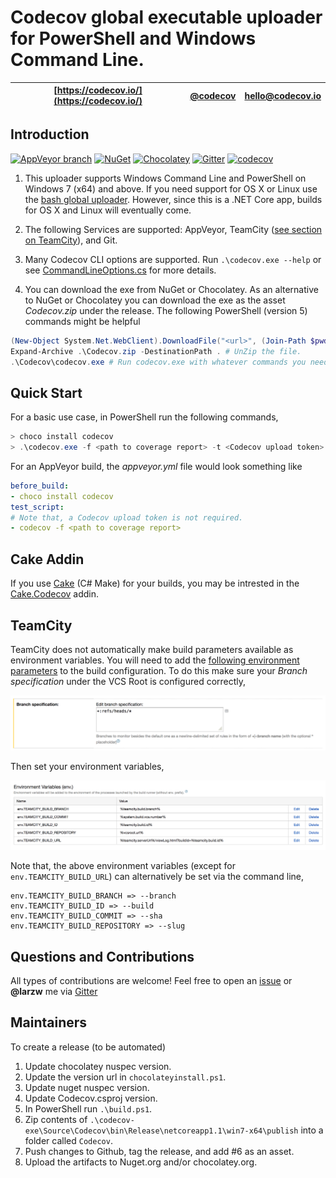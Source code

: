 # Codecov global executable uploader for PowerShell and Windows Command Line.

| [https://codecov.io/](https://codecov.io/) | [@codecov](https://twitter.com/codecov) | [hello@codecov.io](mailto:hello@codecov.io) |
| ------------------------ | ------------- | --------------------- |

## Introduction

[![AppVeyor branch](https://img.shields.io/appveyor/ci/larzw/codecov-exe/master.svg)](https://ci.appveyor.com/project/larzw/codecov-exe/branch/master)
[![NuGet](https://img.shields.io/nuget/v/Codecov.svg)](https://www.nuget.org/packages/Codecov/)
[![Chocolatey](https://img.shields.io/chocolatey/v/codecov.svg)](https://chocolatey.org/packages/codecov)
[![Gitter](https://img.shields.io/gitter/room/nwjs/nw.js.svg?maxAge=2592000)](https://gitter.im/codecov/support)
[![codecov](https://codecov.io/gh/codecov/codecov-exe/branch/master/graph/badge.svg)](https://codecov.io/gh/codecov/codecov-exe)

1. This uploader supports Windows Command Line and PowerShell on Windows 7 (x64) and above. If you need support for OS X or Linux use the [bash global uploader](https://github.com/codecov/codecov-bash). However, since this is a .NET Core app, builds for OS X and Linux will eventually come.

2. The following Services are supported: AppVeyor, TeamCity ([see section on TeamCity](#teamcity)), and Git.

3. Many Codecov CLI options are supported. Run `.\codecov.exe --help` or see [CommandLineOptions.cs](https://github.com/codecov/codecov-exe/blob/master/Source/Codecov/Program/CommandLineOptions.cs) for more details.

4. You can download the exe from NuGet or Chocolatey. As an alternative to NuGet or Chocolatey you can download the exe as the asset *Codecov.zip* under the release. The following PowerShell (version 5) commands might be helpful

```PowerShell
(New-Object System.Net.WebClient).DownloadFile("<url>", (Join-Path $pwd "Codecov.zip")) # Download Codecov.zip from github release.
Expand-Archive .\Codecov.zip -DestinationPath . # UnZip the file.
.\Codecov\codecov.exe # Run codecov.exe with whatever commands you need.
```

## Quick Start

For a basic use case, in PowerShell run the following commands,

```PowerShell 
> choco install codecov
> .\codecov.exe -f <path to coverage report> -t <Codecov upload token>
```

For an AppVeyor build, the *appveyor.yml* file would look something like

```yml
before_build:
- choco install codecov
test_script:
# Note that, a Codecov upload token is not required.
- codecov -f <path to coverage report>
```

## Cake Addin

If you use [Cake](http://cakebuild.net/) (C# Make) for your builds, you may be intrested in the [Cake.Codecov](https://github.com/cake-contrib/Cake.Codecov) addin.

## TeamCity

TeamCity does not automatically make build parameters available as environment variables. You will need to add the [following environment parameters](https://github.com/codecov/support/wiki/TeamCity) to the build configuration. To do this make sure your *Branch specification* under the VCS Root is configured correctly,

<p>
  <img src="./Images/branch-spec.png" width="1000em"/>
</p>

Then set your environment variables,

<p>
  <img src="./Images/envs.png" width="1000em"/>
</p>

Note that, the above environment variables (except for `env.TEAMCITY_BUILD_URL`) can alternatively be set via the command line,

```
env.TEAMCITY_BUILD_BRANCH => --branch
env.TEAMCITY_BUILD_ID => --build
env.TEAMCITY_BUILD_COMMIT => --sha
env.TEAMCITY_BUILD_REPOSITORY => --slug
```

## Questions and Contributions

All types of contributions are welcome! Feel free to open an [issue](https://github.com/codecov/codecov-exe/issues) or **@larzw** me via [Gitter](https://gitter.im/codecov/support)

## Maintainers

To create a release (to be automated)
1. Update chocolatey nuspec version.
2. Update the version url in `chocolateyinstall.ps1`.
3. Update nuget nuspec version.
4. Update Codecov.csproj version.
5. In PowerShell run `.\build.ps1`.
6. Zip contents of `.\codecov-exe\Source\Codecov\bin\Release\netcoreapp1.1\win7-x64\publish` into a folder called `Codecov`.
7. Push changes to Github, tag the release, and add #6 as an asset.
8. Upload the artifacts to Nuget.org and/or chocolatey.org.
